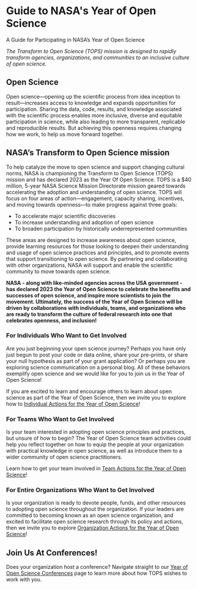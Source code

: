 # Guide to NASA's Year of Open Science

A Guide for Participating in NASA’s Year of Open Science

*The Transform to Open Science (TOPS) mission is designed to rapidly transform agencies, organizations, and communities to an inclusive culture of open science.*

## Open Science 
Open science—opening up the scientific process from idea inception to result—increases access to knowledge and expands opportunities for participation. Sharing the data, code, results, and knowledge associated with the scientific process enables more inclusive, diverse and equitable participation in science, while also leading to more transparent, replicable and reproducible results. But achieving this openness requires changing how we work, to help us move forward together.

## NASA’s Transform to Open Science mission

To help catalyze the move to open science and support changing cultural norms, NASA is championing the Transform to Open Science (TOPS) mission and has declared 2023 as the Year Of Open Science. TOPS  is a $40 million, 5-year NASA Science Mission Directorate mission geared towards accelerating the adoption and understanding of open science. TOPS will focus on four areas of action—engagement, capacity sharing, incentives, and moving towards openness—to make progress against three goals:
* To accelerate major scientific discoveries
* To increase understanding and adoption of open science
* To broaden participation by historically underrepresented communities

These areas are designed to increase awareness about open science, provide learning resources for those looking to deepen their understanding and usage of open science practices and principles, and to promote events that support transitioning to open science. By partnering and collaborating with other organizations, NASA will support and enable the scientific community to move towards open science. 

**NASA - along with like-minded agencies across the USA government - has declared 2023 the Year of Open Science to celebrate the benefits and successes of open science, and inspire more scientists to join the movement. Ultimately, the success of the Year of Open Science will be driven by collaborations with individuals, teams, and organizations who are ready to transform the culture of federal research into one that celebrates openness, and inclusion!**

### For Individuals Who Want to Get Involved
Are you just beginning your open science journey? Perhaps you have only just begun to post your code or data online, share your pre-prints, or share your null hypothesis as part of your grant application? Or perhaps you are exploring science communication on a personal blog. All of these behaviors exemplify open science and we would like for you to join us in the Year of Open Science! 

If you are excited to learn and encourage others to learn about open science as part of the Year of Open Science, then we invite you to explore how to [Individual Actions for the Year of Open Science](/Open_Science_Cookbook/Your_Open_Science_Journey.md)!

### For Teams Who Want to Get Involved
Is your team interested in adopting open science principles and practices, but unsure of how to begin? The Year of Open Science team activities could help you reflect together on how to equip the people at your organization with practical knowledge in open science, as well as introduce them to a wider community of open science practitioners. 

Learn how to get your team involved in [Team Actions for the Year of Open Science](/Open_Science_Cookbook/Your_Teams_Open_Science_Journey.md)!

### For Entire Organizations Who Want to Get Involved
Is your organization is ready to devote people, funds, and other resources to adopting open science throughout the organization. If your leaders are committed to becoming known as an open science organization, and excited to facilitate open science research through its policy and actions, then we invite you to explore [Organization Actions for the Year of Open Science](/Open_Science_Cookbook/Your_Organizations_Open_Science_Journey.md)!

## Join Us At Conferences! 
Does your organization host a conference? Navigate straight to our [Year of Open Science Conferences](./conferences_for_the_year_of_open_science.md) page to learn more about how TOPS wishes to work with you.
